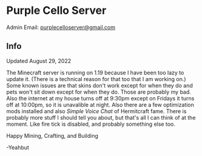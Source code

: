 # Purple Cello Server

Admin Email: [purplecelloserver@gmail.com](mailto:purplecelloserver@gmail.com)

## Info
Updated August 29, 2022

The Minecraft server is running on 1.19 because I have been too lazy to update it. (There is a technical reason for that too that I am working on.)
Some known issues are that skins don't work except for when they do and pets won't sit down except for when they do. Those are probably my bad.
Also the internet at my house turns off at 9:30pm except on Fridays it turns off at 10:00pm, so it is unavalible at night.
Also there are a few optimization mods installed and also *Simple Voice Chat* of Hermitcraft fame.
There is probably more stuff I should tell you about, but that's all I can think of at the moment. Like fire tick is disabled, and probably something else too.

Happy Mining, Crafting, and Building

-Yeahbut
